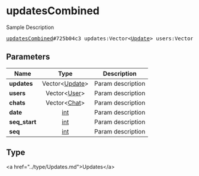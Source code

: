 # updatesCombined

Sample Description

<pre>
<a href="../constructor/updatesCombined.md">updatesCombined</a>#725b04c3 updates:Vector&lt;<a href="../type/Update.md">Update</a>&gt; users:Vector&lt;<a href="../type/User.md">User</a>&gt; chats:Vector&lt;<a href="../type/Chat.md">Chat</a>&gt; date:<a href="../type/int.md">int</a> seq_start:<a href="../type/int.md">int</a> seq:<a href="../type/int.md">int</a> = <a href="../type/Updates.md">Updates</a>;
</pre>

## Parameters

| Name | Type | Description |
|------|:----:|-------------|
| **updates** | Vector&lt;<a href="../type/Update.md">Update</a>&gt; | Param description |
| **users** | Vector&lt;<a href="../type/User.md">User</a>&gt; | Param description |
| **chats** | Vector&lt;<a href="../type/Chat.md">Chat</a>&gt; | Param description |
| **date** | <a href="../type/int.md">int</a> | Param description |
| **seq_start** | <a href="../type/int.md">int</a> | Param description |
| **seq** | <a href="../type/int.md">int</a> | Param description |

## Type

&lt;a href=&#34;../type/Updates.md&#34;&gt;Updates&lt;/a&gt;
